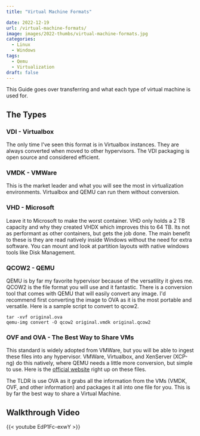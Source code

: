 ```yaml
---
title: "Virtual Machine Formats"

date: 2022-12-19
url: /virtual-machine-formats/
image: images/2022-thumbs/virtual-machine-formats.jpg
categories:
  - Linux
  - Windows
tags:
  - Qemu
  - Virtualization
draft: false
---
```

This Guide goes over transferring and what each type of virtual machine is used for. 
<!--more-->

## The Types

### VDI - Virtualbox

The only time I've seen this format is in Virtualbox instances. They are always converted when moved to other hypervisors. The VDI packaging is open source and considered efficient.

### VMDK - VMWare

This is the market leader and what you will see the most in virtualization environments. Virtualbox and QEMU can run them without conversion. 

### VHD - Microsoft

Leave it to Microsoft to make the worst container. VHD only holds a 2 TB capacity and why they created VHDX which improves this to 64 TB. Its not as performant as other containers, but gets the job done. The main benefit to these is they are read natively inside Windows without the need for extra software. You can mount and look at partition layouts with native windows tools like Disk Management. 

### QCOW2 - QEMU

QEMU is by far my favorite hypervisor because of the versatility it gives me. QCOW2 is the file format you will use and it fantastic. There is a conversion tool that comes with QEMU that will easily convert any image. I'd recommend first converting the image to OVA as it is the most portable and versatile. Here is a sample script to convert to qcow2.

```
tar -xvf original.ova
qemu-img convert -O qcow2 original.vmdk original.qcow2
```

### OVF and OVA - The Best Way to Share VMs

This standard is widely adopted from VMWare, but you will be able to ingest these files into any hypervisor. VMWare, Virtualbox, and XenServer (XCP-ng) do this natively, where QEMU needs a little more conversion, but simple to use. Here is the [official website](https://docs.vmware.com/en/VMware-vSphere/7.0/com.vmware.vsphere.vm_admin.doc/GUID-AE61948B-C2EE-436E-BAFB-3C7209088552.html)  right up on these files.

The TLDR is use OVA as it grabs all the information from the VMs (VMDK, OVF, and other information) and packages it all into one file for you. This is by far the best way to share a Virtual Machine. 

## Walkthrough Video

{{< youtube EdP1Fc-exwY >}}
